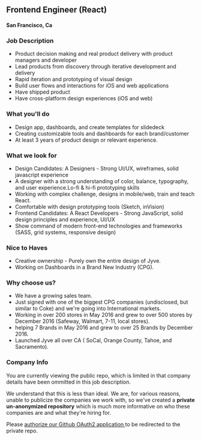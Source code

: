 ## Frontend Engineer (React)
#### San Francisco, Ca

### Job Description
+ Product decision making and real product delivery with product managers and developer
+ Lead products from discovery through iterative development and delivery
+ Rapid iteration and prototyping of visual design
+ Build user flows and interactions for iOS and web applications
+ Have shipped product
+ Have cross-platform design experiences (iOS and web)

### What you'll do
+ Design app, dashboards, and create templates for slidedeck
+ Creating customizable tools and dashboards for each brand/customer
+ At least 3 years of product design or relevant experience.

### What we look for
+ Design Candidates: A Designers - Strong UI/UX, wireframes, solid  javascript experience
+ A designer with a strong understanding of color, balance, typography, and user experience.Lo-fi & hi-fi prototyping skills
+ Working with complex challenge, designs in mobile/web, train and teach React.
+ Comfortable with design prototyping tools (Sketch, inVision)
+ Frontend Candidates: A React Developers - Strong JavaScript, solid design principles and experience, UI/UX
+ Show command of modern front-end technologies and frameworks (SASS, grid systems, responsive design)

### Nice to Haves
+ Creative ownership - Purely own the entire design of Jyve.
+ Working on Dashboards in a Brand New Industry (CPG).

### Why choose us?
+ We have a growing sales team.
+ Just signed with one of the biggest CPG companies (undisclosed, but similar to Coke) and we're going into International markets.
+ Working in over 200 stores in May 2016 and grew to over  500 stores by December 2016 (Safeway, Walmart, 7-11, local stores).
+ helping 7 Brands in May 2016 and grew to over 25 Brands by December 2016.
+ Launched Jyve all over CA ( SoCal, Orange County, Tahoe, and Sacramento).

### Company Info
You are currently viewing the public repo, which is limited in that company details have been ommitted in this job description.  
    
We understand that this is less than ideal.  We are, for various reasons, unable to publicize the companies we work with, so we've
created a **private un-anonymized repository** which is much more informative on who these companies are and what they're hiring for.  
    
Please [authorize our Github OAuth2 application ](http://localhost:3000/users/auth/github?job_id=snl2zq-frontend-engineer-hybrid-designer) to be redirected to the private repo.
